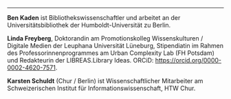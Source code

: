 ---
**Ben Kaden** ist Bibliothekswissenschaftler und arbeitet an der Universitätsbibliothek der Humboldt-Universität zu Berlin. 

**Linda Freyberg**, Doktorandin am Promotionskolleg Wissenskulturen / Digitale Medien der Leuphana Universität Lüneburg, Stipendiatin im Rahmen des Professorinnenprogrammes am Urban Complexity Lab (FH Potsdam) und Redakteurin der LIBREAS.Library Ideas. ORCiD: <https://orcid.org/0000-0002-4620-7571>.

**Karsten Schuldt** (Chur / Berlin) ist Wissenschaftlicher Mitarbeiter am Schweizerischen Institut für Informationswissenschaft, HTW Chur.